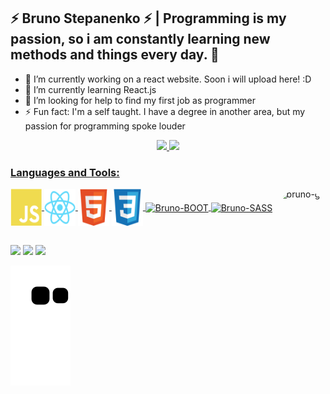 ## ⚡ Bruno Stepanenko ⚡  |   Programming is my passion, so i am constantly learning new methods and things every day. 🌱

- 🔭 I’m currently working on a react website. Soon i will upload here! :D
- 🌱 I’m currently learning React.js
- 🤔 I’m looking for help to find my first job as programmer
- ⚡ Fun fact: I'm a self taught. I have a degree in another area, but my passion for programming spoke louder

<div align="center">
  <a href="https://github.com/StepanenkoCript">
  <img height="140em" src="https://github-readme-stats.vercel.app/api?username=StepanenkoCript&show_icons=true&theme=merko&include_all_commits=true&hide=issues,contribs&count_private=true"/>
  <img height="140em" src="https://github-readme-stats.vercel.app/api/top-langs/?username=StepanenkoCript&layout=compact&langs_count=7&theme=merko"/>
</div>  
 
  <div>
    
 ### Languages and Tools:      
     
  <img align="center" alt="Bruno-Js" height="60" width="50"  src="https://raw.githubusercontent.com/devicons/devicon/master/icons/javascript/javascript-plain.svg"> 
  <img align="center" alt="Bruno-React" height="60" width="50" src="https://raw.githubusercontent.com/devicons/devicon/master/icons/react/react-original.svg">
  <img align="center" alt="Bruno-HTML" height="60" width="50" src="https://raw.githubusercontent.com/devicons/devicon/master/icons/html5/html5-original.svg">
  <img align="center" alt="Bruno-CSS" height="60" width="50" src="https://raw.githubusercontent.com/devicons/devicon/master/icons/css3/css3-original.svg">
  <img align="center" alt="Bruno-BOOT" height="60" width="50" src="https://cdn.jsdelivr.net/gh/devicons/devicon/icons/bootstrap/bootstrap-plain-wordmark.svg">
  <img align="center" alt="Bruno-SASS" height="60" width="50" src="https://cdn.jsdelivr.net/gh/devicons/devicon/icons/sass/sass-original.svg"> 
  <img align="right" alt="bruno-gif" height="150" style="border-radius:50px;" src="https://3ulsmb4eg8vz37c0vz2si64j-wpengine.netdna-ssl.com/wp-content/uploads/2019/05/react-native-UX-design.gif">
  </div>
  
  ##
  
  <div>
  <a href ="mailto:bruno@stepanenko.io"><img src="https://user-images.githubusercontent.com/80807495/137797409-8ddc2f1f-5da0-470a-ae53-f78c40a0c991.png" target="_blank"></a>
  <a href="https://www.linkedin.com/in/bstepanenko/" target="_blank"><img src="https://img.shields.io/badge/-LinkedIn-%230077B5?style=for-the-badge&logo=linkedin&logoColor=white" target="_blank"></a>
  <a href="https://api.whatsapp.com/send?phone=+5511978054015"><img src="https://img.shields.io/badge/WhatsApp-25D366?style=for-the-badge&logo=whatsapp&logoColor=white" target="_blank"></a> 
    
  ![Snake animation](https://github.com/StepanenkoCript/StepanenkoCript/blob/output/github-contribution-grid-snake.svg)
    
</div>
